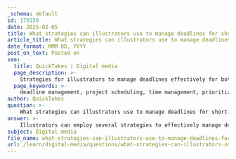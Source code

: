 ```yaml
---
_schema: default
id: 170150
date: 2025-02-05
title: What strategies can illustrators use to manage deadlines for short-term and long-term projects?
article_title: What strategies can illustrators use to manage deadlines for short-term and long-term projects?
date_format: MMM DD, YYYY
post_on_text: Posted on
seo:
  title: QuickTakes | Digital media
  page_description: >-
    Strategies for illustrators to manage deadlines effectively for both short-term and long-term projects, including scheduling, prioritization, and communication.
  page_keywords: >-
    deadline management, project scheduling, time management, prioritization, goal setting, time blocking, adaptability, communication with clients, project management tools, illustrator strategies
author: QuickTakes
question: >-
    What strategies can illustrators use to manage deadlines for short-term and long-term projects?
answer: >-
    Illustrators can employ several strategies to effectively manage deadlines for both short-term and long-term projects. Here are some key techniques:\n\n1. **Create a Comprehensive Project Schedule**: For each project, whether short-term or long-term, illustrators should develop a detailed schedule that outlines all phases of the work. This includes deadlines for initial sketches, revisions, and final submissions. By having a clear timeline, illustrators can allocate their time more effectively.\n\n2. **Set Daily and Weekly Goals**: Breaking down projects into smaller, manageable tasks can help illustrators stay on track. Setting daily or weekly goals allows them to focus on specific aspects of the project, such as completing a certain number of illustrations or finishing a particular stage of the work.\n\n3. **Prioritize Tasks**: Understanding which tasks are most critical to meeting deadlines is essential. Illustrators should prioritize their workload based on urgency and importance, ensuring that they tackle high-priority tasks first.\n\n4. **Time Blocking**: Allocating specific time blocks for different tasks can enhance productivity. For instance, an illustrator might dedicate mornings to sketching and afternoons to inking or coloring. This structured approach helps maintain focus and reduces the likelihood of distractions.\n\n5. **Adaptability**: Different projects may require different skills and approaches. For example, same-day newspaper illustrations demand quick thinking and technical skills, while long-term projects like children's books allow for more creative exploration. Being adaptable and ready to switch gears is crucial for meeting diverse deadlines.\n\n6. **Regular Check-ins and Adjustments**: Periodically reviewing progress against the project schedule can help illustrators identify any potential delays early on. If they find themselves falling behind, they can adjust their plans or seek assistance if necessary.\n\n7. **Effective Communication with Clients**: Keeping clients informed about progress and any potential issues is vital. Clear communication helps manage expectations and can lead to more flexible deadlines if needed.\n\n8. **Utilize Tools and Software**: There are various project management tools and software available that can help illustrators track their tasks, deadlines, and progress. Tools like Trello, Asana, or even simple calendars can be beneficial in organizing work.\n\nBy implementing these strategies, illustrators can enhance their time management skills, ensuring they meet deadlines effectively while maintaining the quality of their work.
subject: Digital media
file_name: what-strategies-can-illustrators-use-to-manage-deadlines-for-shortterm-and-longterm-projects.md
url: /learn/digital-media/questions/what-strategies-can-illustrators-use-to-manage-deadlines-for-shortterm-and-longterm-projects
---
```


&nbsp;